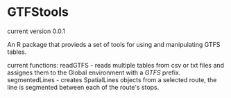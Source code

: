 # GTFStools
current version 0.0.1

An R package that provieds a set of tools for using and manipulating GTFS tables.

current functions:
readGTFS - reads multiple tables from csv or txt files and assignes them to the Global environment with a *GTFS* prefix.
segmentedLines - creates SpatialLines objects from a selected route, the line is segmented between each of the route's stops.
